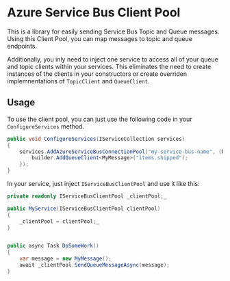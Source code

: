 # Azure Service Bus Client Pool

This is a library for easily sending Service Bus Topic and Queue messages. Using this Client Pool, you can map messages to topic and queue endpoints. 

Additionally, you inly need to inject one service to access all of your queue and 
topic clients within your services. This eliminates the need to create instances of the clients in your constructors or create overriden implemnentations of `TopicClient` and `QueueClient`.

## Usage

To use the client pool, you can just use the following code in your `ConfigureServices` method.

``` csharp
public void ConfigureServices(IServiceCollection services)
{
    services.AddAzureServiceBusConnectionPool("my-service-bus-name", (builder)=>{
        builder.AddQueueClient<MyMessage>("items.shipped");
    });
}
```

In your service, just inject `IServiceBusClientPool` and use it like this:

``` csharp
private readonly IServiceBusClientPool _clientPool;_

public MyService(IServiceBusClientPool clientPool)
{
    _clientPool = clientPool;_
}


public async Task DoSomeWork()
{
    var message = new MyMessage();
    await _clientPool.SendQueueMessageAsync(message);
}
```